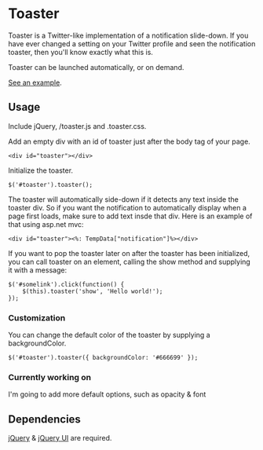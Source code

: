 # Toaster

Toaster is a Twitter-like implementation of a notification slide-down. If you have ever changed a setting on your Twitter profile and seen the notification toaster, then you'll know exactly what this is. 

Toaster can be launched automatically, or on demand.

[See an example](http://www.coovtech.com/projects/toaster/).

## Usage

Include jQuery, /toaster.js and .toaster.css.

Add an empty div with an id of toaster just after the body tag of your page.

	<div id="toaster"></div>

Initialize the toaster.

	$('#toaster').toaster();

The toaster will automatically side-down if it detects any text inside the toaster div. So if you want the notification to automatically display when a page first loads, make sure to add text insde that div. Here is an example of that using asp.net mvc:

	<div id="toaster"><%: TempData["notification"]%></div>

If you want to pop the toaster later on after the toaster has been initialized, you can call toaster on an element, calling the show method and supplying it with a message:

	$('#somelink').click(function() {
		$(this).toaster('show', 'Hello world!');
	});
	
### Customization

You can change the default color of the toaster by supplying a backgroundColor.

    $('#toaster').toaster({ backgroundColor: '#666699' });	
	
### Currently working on

I'm going to add more default options, such as opacity & font	

## Dependencies

[jQuery](http://jquery.com/) & [jQuery UI](http://jqueryui.com/) are required.